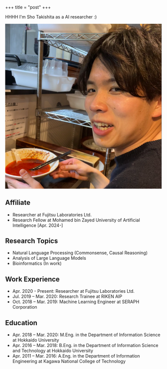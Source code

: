 +++
title = "post"
+++

HHHH I'm Sho Takishita as a AI researcher :)

<p align="center">
  <img src="./content/avatar.png" alt="Mockup image" title="Mockup"/>
</p>

## Affiliate
- Researcher at Fujitsu Laboratories Ltd.
- Research Fellow at Mohamed bin Zayed University of Artificial Intelligence [Apr. 2024-]

<!-- ## Email
- Work: takishita.sho [at] fujitsu.com
- Private: sho.takish [at] gmail.com -->

## Research Topics
- Natural Language Processing (Commonsense, Causal Reasoning)
- Analysis of Large Language Models
- Bioinformatics (In work)

## Work Experience
- Apr. 2020 - Present: Researcher at Fujitsu Laboratories Ltd.
- Jul. 2019 – Mar. 2020: Research Trainee at RIKEN AIP
- Oct. 2018 – Mar. 2019: Machine Learning Engineer at SERAPH Corporation

## Education
- Apr. 2018 – Mar. 2020: M.Eng. in the Department of Information Science at Hokkaido University
- Apr. 2016 – Mar. 2018: B.Eng. in the Department of Information Science and Technology at Hokkaido University
- Apr. 2011 – Mar. 2016: A.Eng. in the Department of Information Engineering at Kagawa National College of Technology

<!-- ## Awards
- Jul. 2015: Imagine Cup 2015 World Championship: Japan Representative@Team
- Apr. 2015: Imagine Cup 2015 Japan Competition: Best Award@Team
- Oct. 2014: National College of Technology 25th Programming Contest: Best Award@Team -->

